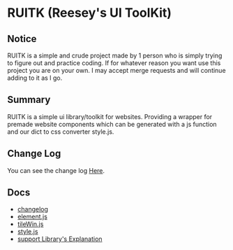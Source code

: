 # RUITK (Reesey's UI ToolKit)

## Notice
RUITK is a simple and crude project made by 1 person who is simply trying to figure out and practice coding. If for whatever reason you want use this project you are on your own. I may accept merge requests and will continue adding to it as I go.

## Summary
RUITK is a simple ui library/toolkit for websites. Providing a wrapper for premade website components which can be generated with a js function and our dict to css converter style.js.

## Change Log
You can see the change log [Here](doc/ChangeLog.md).

## Docs
 - [changelog](tileWin/doc/changelog.md)
 - [element.js](element.js.md)
 - [tileWin.js](tileWin.js.md)
 - [style.js](style.js.md)
 - [support Library's Explanation](support%20Library's%20Explanation.md)